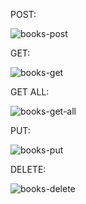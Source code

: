 POST:

![books-post](https://github.com/user-attachments/assets/21c597dd-202a-4195-b2e9-2a657a600907)

GET:

![books-get](https://github.com/user-attachments/assets/6d76ad6c-f367-4d7a-b2c7-05ec824b0a7f)

GET ALL:

![books-get-all](https://github.com/user-attachments/assets/3f436bf2-a02e-4aa5-87ab-7bba4cda14de)

PUT:

![books-put](https://github.com/user-attachments/assets/dea2d5f4-4cbc-49cb-9d91-0ddf62670fe2)

DELETE:

![books-delete](https://github.com/user-attachments/assets/97044ad6-134e-4d0e-9683-dbd9dfeccc3b)
